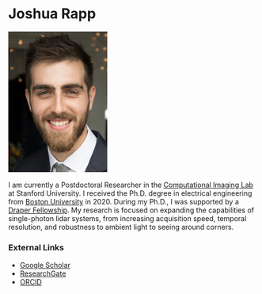 # Joshua Rapp

<img src="/images/fullsizeoutput_1412.jpeg" width="200">

I am currently a Postdoctoral Researcher in the [Computational Imaging Lab](http://www.computationalimaging.org/) at Stanford University.
I received the Ph.D. degree in electrical engineering from [Boston University](http://sites.bu.edu/goyal/) in 2020.
During my Ph.D., I was supported by a [Draper Fellowship](https://www.draper.com/careers/fellow-program). 
My research is focused on expanding the capabilities of single-photon lidar systems, 
from increasing acquisition speed, temporal resolution, and robustness to ambient light to seeing around corners.

### External Links
* [Google Scholar](https://scholar.google.com/citations?user=EPqFxSIAAAAJ&hl=en&oi=sra)
* [ResearchGate](https://www.researchgate.net/profile/Joshua_Rapp2)
* [ORCID](https://orcid.org/0000-0001-9171-1358)
